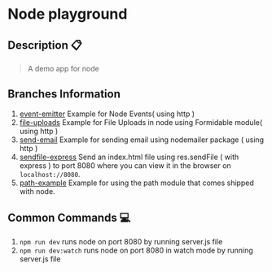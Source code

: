 # Node playground

## Description :clipboard:
> A demo app for node

## Branches Information

1. [event-emitter](https://github.com/imranhsayed/node-playground/tree/event-emitter) Example for Node Events( using http ) 
2. [file-uploads](https://github.com/imranhsayed/node-playground/tree/file-uploads) Example for File Uploads in node using Formidable module( using http )
3. [send-email](https://github.com/imranhsayed/node-playground/tree/send-email) Example for sending email using nodemailer package ( using http )
4. [sendfile-express](https://github.com/imranhsayed/node-playground/tree/sendfile-express) Send an index.html file using res.sendFile ( with express ) to port 8080 where you can view it in the browser on `localhost://8080`. 
5. [path-example](https://github.com/imranhsayed/node-playground/tree/path-example) Example for using the path module that comes shipped with node.

## Common Commands :computer:

1. `npm run dev` runs node on port 8080 by running server.js file 
2. `npm run dev:watch` runs node on port 8080 in watch mode by running server.js file 
